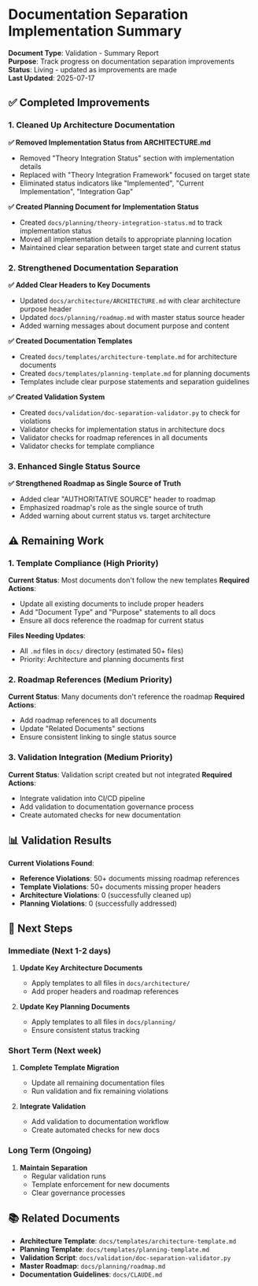 # Documentation Separation Implementation Summary

**Document Type**: Validation - Summary Report  
**Purpose**: Track progress on documentation separation improvements  
**Status**: Living - updated as improvements are made  
**Last Updated**: 2025-07-17  

## ✅ Completed Improvements

### 1. Cleaned Up Architecture Documentation

**✅ Removed Implementation Status from ARCHITECTURE.md**
- Removed "Theory Integration Status" section with implementation details
- Replaced with "Theory Integration Framework" focused on target state
- Eliminated status indicators like "Implemented", "Current Implementation", "Integration Gap"

**✅ Created Planning Document for Implementation Status**
- Created `docs/planning/theory-integration-status.md` to track implementation status
- Moved all implementation details to appropriate planning location
- Maintained clear separation between target state and current status

### 2. Strengthened Documentation Separation

**✅ Added Clear Headers to Key Documents**
- Updated `docs/architecture/ARCHITECTURE.md` with clear architecture purpose header
- Updated `docs/planning/roadmap.md` with master status source header
- Added warning messages about document purpose and content

**✅ Created Documentation Templates**
- Created `docs/templates/architecture-template.md` for architecture documents
- Created `docs/templates/planning-template.md` for planning documents
- Templates include clear purpose statements and separation guidelines

**✅ Created Validation System**
- Created `docs/validation/doc-separation-validator.py` to check for violations
- Validator checks for implementation status in architecture docs
- Validator checks for roadmap references in all documents
- Validator checks for template compliance

### 3. Enhanced Single Status Source

**✅ Strengthened Roadmap as Single Source of Truth**
- Added clear "AUTHORITATIVE SOURCE" header to roadmap
- Emphasized roadmap's role as the single source of truth
- Added warning about current status vs. target architecture

## ⚠️ Remaining Work

### 1. Template Compliance (High Priority)

**Current Status**: Most documents don't follow the new templates
**Required Actions**:
- Update all existing documents to include proper headers
- Add "Document Type" and "Purpose" statements to all docs
- Ensure all docs reference the roadmap for current status

**Files Needing Updates**:
- All `.md` files in `docs/` directory (estimated 50+ files)
- Priority: Architecture and planning documents first

### 2. Roadmap References (Medium Priority)

**Current Status**: Many documents don't reference the roadmap
**Required Actions**:
- Add roadmap references to all documents
- Update "Related Documents" sections
- Ensure consistent linking to single status source

### 3. Validation Integration (Medium Priority)

**Current Status**: Validation script created but not integrated
**Required Actions**:
- Integrate validation into CI/CD pipeline
- Add validation to documentation governance process
- Create automated checks for new documentation

## 📊 Validation Results

**Current Violations Found**:
- **Reference Violations**: 50+ documents missing roadmap references
- **Template Violations**: 50+ documents missing proper headers
- **Architecture Violations**: 0 (successfully cleaned up)
- **Planning Violations**: 0 (successfully addressed)

## 🎯 Next Steps

### Immediate (Next 1-2 days)
1. **Update Key Architecture Documents**
   - Apply templates to all files in `docs/architecture/`
   - Add proper headers and roadmap references

2. **Update Key Planning Documents**
   - Apply templates to all files in `docs/planning/`
   - Ensure consistent status tracking

### Short Term (Next week)
1. **Complete Template Migration**
   - Update all remaining documentation files
   - Run validation and fix remaining violations

2. **Integrate Validation**
   - Add validation to documentation workflow
   - Create automated checks for new docs

### Long Term (Ongoing)
1. **Maintain Separation**
   - Regular validation runs
   - Template enforcement for new documents
   - Clear governance processes

## 📚 Related Documents

- **Architecture Template**: `docs/templates/architecture-template.md`
- **Planning Template**: `docs/templates/planning-template.md`
- **Validation Script**: `docs/validation/doc-separation-validator.py`
- **Master Roadmap**: `docs/planning/roadmap.md`
- **Documentation Guidelines**: `docs/CLAUDE.md` 